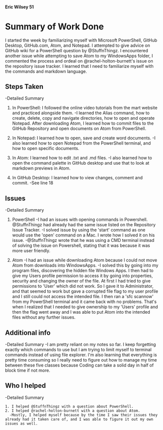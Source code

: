 #### Eric Wilsey 51

# Summary of Work Done

I started the week by familiarizing myself with Microsoft PowerShell, GitHub Desktop, GitHub.com, Atom, and Notepad. I attempted to give advice on GitHub wiki for a PowerShell question by @StuffnThingz. I encountered another issue while attempting to save Atom to my WindowsApps folder, I commented the process and ordeal on @rachel-holton-burnett's issue on the repository issue tracker. I learned that I need to familiarize myself with the commands and markdown language.

## Steps Taken

-Detailed Summary

  1. In PowerShell: I followed the online video tutorials from the mart website and practiced alongside them.
    -I learned the Alias command, how to create, delete, copy and navigate directories, how to open and operate Notepad. After downloading Atom, I learned how to commit files to the GitHub Repository and open documents on Atom from PowerShell.

  2. In Notepad: I learned how to open, save and create word documents.
    -I also learned how to open Notepad from the PowerShell terminal, and how to open specific documents.

  3. In Atom: I learned how to edit .txt and .md files.
    -I also learned how to open the command palette in GitHub desktop and use that to look at markdown previews in Atom.

  4. In GitHub Desktop: I learned how to view changes, comment and commit.
    -See line 18

## Issues 

-Detailed Summary

  1. PowerShell
    -I had an issues with opening commands in Powershell. @StuffnThingz had already had the same issue listed on the Repository Issue Tracker.
      -I solved issue by using the 'start' command as one would use the 'open' command on a Mac. I wrote how I solved it on his issue.
      -@StuffnThingz wrote that he was using a CMD terminal instead of solving the issue on Powershell, stating that it was because it was more user friendly.

  2. Atom
    -I had an issue while downloading Atom because I could not move Atom from downloads into WindowsApps.
      -I solved this by going into my program files, discovering the hidden file Windows Apps. I then had to give my Users profile permission to access it by going into properties, security and changing the owner of the file. At first I had tried to give permissions to 'User' which did not work. So I gave it to Administrator, and that seemed to work but gave a corrupted file flag to my user profile and I still could not access the intended file. I then ran a 'sfc scannow' from my PowerShell terminal and it came back with no problems. That's when I realized that I needed to give ownership to my 'Users' profile and then the flag went away and I was able to put Atom into the intended files without any further issues.

## Additional info

  -Detailed Summary
    -I am pretty reliant on my notes so far. I keep forgetting exactly which commands to use but I am trying to limit myself to terminal commands instead of using file explorer. I'm also learning that everything is pretty time consuming so I really need to figure out how to manage my time between these five classes because Coding can take a solid day in half of block time if not more.

## Who I helped

  -Detailed Summary

    1. I helped @StuffnThingz with a question about PowerShell.
    2. I helped @rachel-holton-burnett with a question about Atom.
      -Mostly, I helped myself because by the time I saw their issues they already had it taken care of, and I was able to figure it out my own issues as well.
